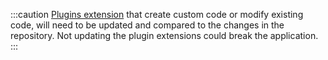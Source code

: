 :::caution
 [Plugins extension](/dev-docs/plugins/users-permissions.md) that create custom code or modify existing code, will need to be updated and compared to the changes in the repository. Not updating the plugin extensions could break the application.
:::
